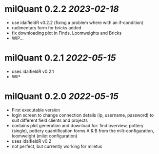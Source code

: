 # milQuant 0.2.2 _2023-02-18_

* use idaifieldR v0.2.2 (fixing a problem where with an if-condition)
* rudimentary form for bricks added
* fix downloading plot in Finds, Loomweights and Bricks
* WIP...

# milQuant 0.2.1 _2022-05-15_

* uses idaifieldR v0.2.1
* WIP

# milQuant 0.2.0 _2022-05-15_

* First executable version
* login screen to change connection details (ip, username, password) to suit different field clients and projects
* contains plot generation and download for: find overview, pottery (single), pottery quantification forms A & B from the milt-configuration, loomweight (milet configuration)
* uses idaifieldR v0.2
* not perfect, but currently working for miletus
